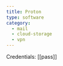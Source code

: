 ```yaml
---
title: Proton
type: software
category:
  - mail
  - cloud-storage
  - vpn
---
```

Credentials: [[pass]]
